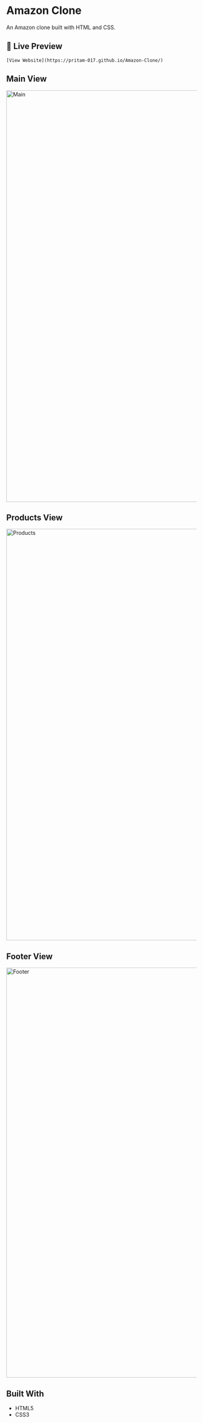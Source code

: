 # Amazon Clone

An Amazon clone built with HTML and CSS.

## 🔗 Live Preview
    [View Website](https://pritam-017.github.io/Amazon-Clone/)

## Main View
<img width="1909" height="1087" alt="Main" src="https://github.com/user-attachments/assets/438b92c2-0e03-43f2-9887-d2805f9d46a4" />

## Products View
<img width="1913" height="1087" alt="Products" src="https://github.com/user-attachments/assets/5921be77-bc0f-48cb-9b20-57ffe95a0f20" />

## Footer View
<img width="1919" height="1083" alt="Footer" src="https://github.com/user-attachments/assets/9240008a-d8fd-4f63-bbe5-211467d25634" />

## Built With
- HTML5
- CSS3
